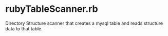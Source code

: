 rubyTableScanner.rb
===================

Directory Structure scanner that creates a mysql table and reads structure data to that table.
